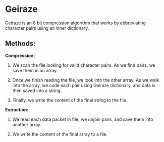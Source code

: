 # Geiraze

Geiraze is an 8 bit compression algorithm that works by abbreviating character pairs using an inner dictionary.

## Methods:

**Compression:**

1. We scan the file looking for valid character pairs. As we find pairs, we save them in an array.

2. Once we finish reading the file, we look into the other array. As we walk into the array, we code each pair using Geiraze dictionary, and data is then saved into a string.

3. Finally, we write the content of the final string to the file.

**Extraction:**

1. We read each data packet in file, we unjoin pairs, and save them into another array.

2. We write the content of the final array to a file.
